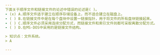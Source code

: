 ```yaml
---
下面关于顺序文件和链接文件的论述中错误的论述是( )。
- (x) A.顺序文件适于建立在顺序存储设备上，而不适合建立在磁盘上。 
- ( ) B.在链接文件中是在每个盘块中设置一链接指针，用于将文件的所有盘块链接起来。
- ( ) C.顺序文件必须采用连续分配方式，而链接文件和索引文件则都可采取离散分配方式。 
- ( ) D.在MS-DOS中采用的是链接文件结构。

> 知识点：文件系统。
> A

---
```

